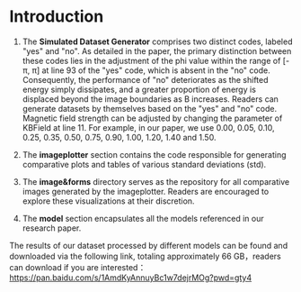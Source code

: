 # Introduction
1. The **Simulated Dataset Generator** comprises two distinct codes, labeled "yes" and "no". As detailed in the paper, the primary distinction between these codes lies in the adjustment of the phi value within the range of [-π, π] at line 93 of the "yes" code, which is absent in the "no" code. Consequently, the performance of "no" deteriorates as the shifted energy simply dissipates, and a greater proportion of energy is displaced beyond the image boundaries as B increases. Readers can generate datasets by themselves based on the "yes" and "no" code.  Magnetic field strength can be adjusted by changing the parameter of KBField at line 11. For example, in our paper, we use 0.00, 0.05, 0.10, 0.25, 0.35, 0.50, 0.75, 0.90, 1.00, 1.20, 1.40 and 1.50.

2. The **imageplotter** section contains the code responsible for generating comparative plots and tables of various standard deviations (std).

3. The **image&forms** directory serves as the repository for all comparative images generated by the imageplotter. Readers are encouraged to explore these visualizations at their discretion.

4. The **model** section encapsulates all the models referenced in our research paper.

The results of our dataset processed by different models can be found and downloaded via the following link, totaling approximately 66 GB，readers can download if you are interested：https://pan.baidu.com/s/1AmdKyAnnuyBc1w7dejrMOg?pwd=gty4
